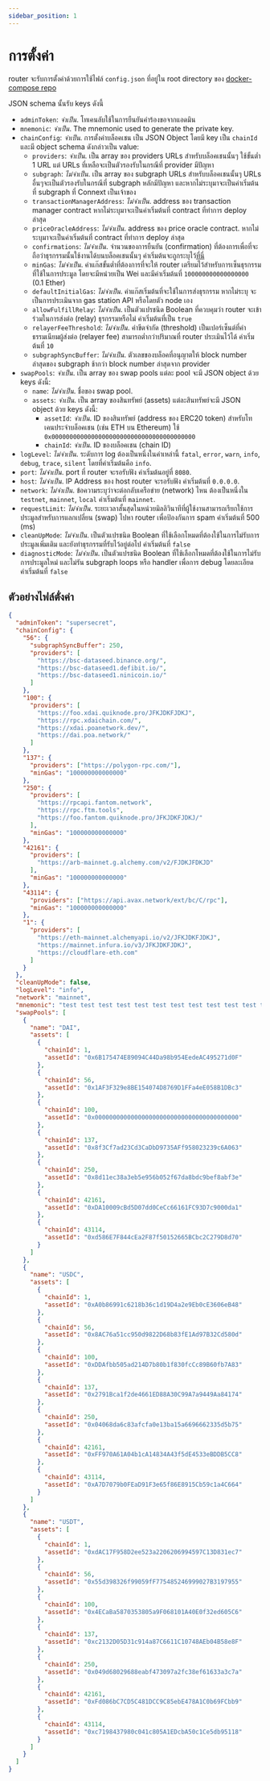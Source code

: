 ```yaml
---
sidebar_position: 1
---
```


# การตั้งค่า

router จะรับการตั้งค่าด้วยการใช้ไฟล์ `config.json` ที่อยู่ใน root directory ของ [docker-compose repo](https://github.com/connext/nxtp-router-docker-compose)

JSON schema นั้นรับ keys ดังนี้

- `adminToken`: _จำเป็น_. โทเคนลับใช้ในการยืนยันคำร้องขอจากแอดมิน
- `mnemonic`: _จำเป็น_. The mnemonic used to generate the private key.
- `chainConfig`: _จำเป็น_. การตั้งค่าบล็อคเชน เป็น JSON Object โดยมี key เป็น `chainId` และมี object schema ดังกล่าวเป็น value:
  - `providers`: _จำเป็น_. เป็น array ของ providers URLs สำหรับบล็อคเชนนั้นๆ ใช้ขั้นต่ำ 1 URL แต่ URLs ที่เหลือจะเป็นตัวรองรับในกรณีที่ provider มีปัญหา
  - `subgraph`: _ไม่จำเป็น_. เป็น array ของ subgraph URLs สำหรับบล็อคเชนนั้นๆ URLs อื่นๆจะเป็นตัวรองรับในกรณีที่ subgraph หลักมีปัญหา และหากไม่ระบุมาจะเป็นค่าเริ่มต้นที่ subgraph ที่ Connext เป็นเจ้าของ
  - `transactionManagerAddress`: _ไม่จำเป็น_. address ของ transaction manager contract หากไม่ระบุมาจะเป็นค่าเริ่มต้นที่ contract ที่ทำการ deploy ล่าสุด
  - `priceOracleAddress`: _ไม่จำเป็น_. address ของ price oracle contract. หากไม่ระบุมาจะเป็นค่าเริ่มต้นที่ contract ที่ทำการ deploy ล่าสุด
  - `confirmations`: _ไม่จำเป็น_. จำนวนของการยืนยัน (confirmation) ที่ต้องการเพื่อที่จะถือว่าธุรกรรมนั้นใช้งานได้บนบล็อคเชนนั้นๆ ค่าเริ่มต้นจะถูกระบุไว้[ที่นี่](https://github.com/connext/chaindata/blob/29cc0250aff398cdf9326dcb7698d291f3e3015a/crossChain.json)
  - `minGas`: _ไม่จำเป็น_. ค่าแก๊สขั้นต่ำที่ต้องการที่จะให้ router เตรียมไว้สำหรับการเซ็นธุรกรรมที่ใช้ในการประมูล โดยจะมีหน่วยเป็น Wei และมีค่าเริ่มต้นที่ `100000000000000000` (0.1 Ether)
  - `defaultInitialGas`: _ไม่จำเป็น_. ค่าแก๊สเริ่มต้นที่จะใช้ในการส่งธุรกรรม หากไม่ระบุ จะเป็นการประเมินจาก gas station API หรือโดยตัว node เอง
  - `allowFulfillRelay`: _ไม่จำเป็น_. เป็นตัวแปรชนิด Boolean ที่ควบคุมว่า router จะเข้าร่วมในการส่งต่อ (relay) ธุรกรรมหรือไม่ ค่าเริ่มต้นที่เป็น `true`
  - `relayerFeeThreshold`: _ไม่จำเป็น_. ค่าขีดจำกัด (threshold) เป็นเปอร์เซ็นต์ที่ค่าธรรมเนียมผู้ส่งต่อ (relayer fee) สามารถต่ำกว่าปริมาณที่ router ประเมินไว้ได้ ค่าเริ่มต้นที่ `10`
  - `subgraphSyncBuffer`: _ไม่จำเป็น_. ตัวเลขของบล็อคที่อนุญาตให้ block number ล่าสุดของ subgraph ช้ากว่า block number ล่าสุดจาก provider
- `swapPools`: _จำเป็น_. เป็น array ของ swap pools แต่ละ pool จะมี JSON object ด้วย keys ดังนี้:
  - `name`: _ไม่จำเป็น_. ชื่อของ swap pool.
  - `assets`: _จำเป็น_. เป็น array ของสินทรัพย์​ (assets) แต่ละสินทรัพย์จะมี JSON object ด้วย keys ดังนี้:
    - `assetId`: _จำเป็น_. ID ของสินทรัพย์ (address ของ ERC20 token) สำหรับโทเคนประจำบล็อคเชน (เช่น ETH บน Ethereum) ใช้ `0x0000000000000000000000000000000000000000`
    - `chainId`: _จำเป็น_. ID ของบล็อคเชน (chain ID)
- `logLevel`: _ไม่จำเป็น_. ระดับการ log ต้องเป็นหนึ่งในค่าเหล่านี้ `fatal`, `error`, `warn`, `info`, `debug`, `trace`, `silent` โดยที่ค่าเริ่มต้นคือ `info`.
- `port`: _ไม่จำเป็น_. port ที่ router จะรอรับฟัง ค่าเริ่มต้นอยู่ที่ `8080`.
- `host`: _ไม่จำเป็น_. IP Address ของ host router จะรอรับฟัง ค่าเริ่มต้นที่ `0.0.0.0`.
- `network`: _ไม่จำเป็น_. ข้อความระบุว่าจะต่อกลับเครือข่าย (network) ไหน ต้องเป็นหนึ่งใน `testnet`, `mainnet`, `local` ค่าเริ่มต้นที่ `mainnet`.
- `requestLimit`: _ไม่จำเป็น_. ระยะเวลาสั้นสุดในหน่วยมิลลิวินาทีที่ผู้ใช้งานสามารถเรียกใช้การประมูลสำหรับการแลกเปลี่ยน (swap) ไปหา router เพื่อป้องกันการ spam ค่าเริ่มต้นที่ 500 (ms)
- `cleanUpMode`: _ไม่จำเป็น_. เป็นตัวแปรชนิด Boolean ที่ใช้เลือกโหมดที่ต้องใช้ในการไม่รับการประมูลเพิ่มเติม และยังทำธุรกรรมที่รับไว้อยู่ต่อไป ค่าเริ่มต้นที่ `false`
- `diagnosticMode`: _ไม่จำเป็น_. เป็นตัวแปรชนิด Boolean ที่ใช้เลือกโหมดที่ต้องใช้ในการไม่รับการประมูลใหม่ และไม่รัน subgraph loops หรือ handler เพื่อการ debug โดยละเอียด ค่าเริ่มต้นที่ `false`

## ตัวอย่างไฟล์ตั่งค่า

```json
{
  "adminToken": "supersecret",
  "chainConfig": {
    "56": {
      "subgraphSyncBuffer": 250,
      "providers": [
        "https://bsc-dataseed.binance.org/",
        "https://bsc-dataseed1.defibit.io/",
        "https://bsc-dataseed1.ninicoin.io/"
      ]
    },
    "100": {
      "providers": [
        "https://foo.xdai.quiknode.pro/JFKJDKFJDKJ",
        "https://rpc.xdaichain.com/",
        "https://xdai.poanetwork.dev/",
        "https://dai.poa.network/"
      ]
    },
    "137": {
      "providers": ["https://polygon-rpc.com/"],
      "minGas": "100000000000000"
    },
    "250": {
      "providers": [
        "https://rpcapi.fantom.network",
        "https://rpc.ftm.tools",
        "https://foo.fantom.quiknode.pro/JFKJDKFJDKJ/"
      ],
      "minGas": "100000000000000"
    },
    "42161": {
      "providers": [
        "https://arb-mainnet.g.alchemy.com/v2/FJDKJFDKJD"
      ],
      "minGas": "100000000000000"
    },
    "43114": {
      "providers": ["https://api.avax.network/ext/bc/C/rpc"],
      "minGas": "100000000000000"
    },
    "1": {
      "providers": [
        "https://eth-mainnet.alchemyapi.io/v2/JFKJDKFJDKJ",
        "https://mainnet.infura.io/v3/JFKJDKFJDKJ",
        "https://cloudflare-eth.com"
      ]
    }
  },
  "cleanUpMode": false,
  "logLevel": "info",
  "network": "mainnet",
  "mnemonic": "test test test test test test test test test test test test",
  "swapPools": [
    {
      "name": "DAI",
      "assets": [
        {
          "chainId": 1,
          "assetId": "0x6B175474E89094C44Da98b954EedeAC495271d0F"
        },
        {
          "chainId": 56,
          "assetId": "0x1AF3F329e8BE154074D8769D1FFa4eE058B1DBc3"
        },
        {
          "chainId": 100,
          "assetId": "0x0000000000000000000000000000000000000000"
        },
        {
          "chainId": 137,
          "assetId": "0x8f3Cf7ad23Cd3CaDbD9735AFf958023239c6A063"
        },
        {
          "chainId": 250,
          "assetId": "0x8d11ec38a3eb5e956b052f67da8bdc9bef8abf3e"
        },
        {
          "chainId": 42161,
          "assetId": "0xDA10009cBd5D07dd0CeCc66161FC93D7c9000da1"
        },
        {
          "chainId": 43114,
          "assetId": "0xd586E7F844cEa2F87f50152665BCbc2C279D8d70"
        }
      ]
    },
    {
      "name": "USDC",
      "assets": [
        {
          "chainId": 1,
          "assetId": "0xA0b86991c6218b36c1d19D4a2e9Eb0cE3606eB48"
        },
        {
          "chainId": 56,
          "assetId": "0x8AC76a51cc950d9822D68b83fE1Ad97B32Cd580d"
        },
        {
          "chainId": 100,
          "assetId": "0xDDAfbb505ad214D7b80b1f830fcCc89B60fb7A83"
        },
        {
          "chainId": 137,
          "assetId": "0x2791Bca1f2de4661ED88A30C99A7a9449Aa84174"
        },
        {
          "chainId": 250,
          "assetId": "0x04068da6c83afcfa0e13ba15a6696662335d5b75"
        },
        {
          "chainId": 42161,
          "assetId": "0xFF970A61A04b1cA14834A43f5dE4533eBDDB5CC8"
        },
        {
          "chainId": 43114,
          "assetId": "0xA7D7079b0FEaD91F3e65f86E8915Cb59c1a4C664"
        }
      ]
    },
    {
      "name": "USDT",
      "assets": [
        {
          "chainId": 1,
          "assetId": "0xdAC17F958D2ee523a2206206994597C13D831ec7"
        },
        {
          "chainId": 56,
          "assetId": "0x55d398326f99059fF775485246999027B3197955"
        },
        {
          "chainId": 100,
          "assetId": "0x4ECaBa5870353805a9F068101A40E0f32ed605C6"
        },
        {
          "chainId": 137,
          "assetId": "0xc2132D05D31c914a87C6611C10748AEb04B58e8F"
        },
        {
          "chainId": 250,
          "assetId": "0x049d68029688eabf473097a2fc38ef61633a3c7a"
        },
        {
          "chainId": 42161,
          "assetId": "0xFd086bC7CD5C481DCC9C85ebE478A1C0b69FCbb9"
        },
        {
          "chainId": 43114,
          "assetId": "0xc7198437980c041c805A1EDcbA50c1Ce5db95118"
        }
      ]
    }
  ]
}
```
